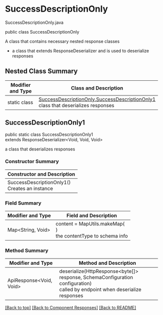 # SuccessDescriptionOnly
SuccessDescriptionOnly.java

public class SuccessDescriptionOnly

A class that contains necessary nested response classes
- a class that extends ResponseDeserializer and is used to deserialize responses

## Nested Class Summary
| Modifier and Type | Class and Description |
| ----------------- | --------------------- |
| static class | [SuccessDescriptionOnly.SuccessDescriptionOnly1](#successdescriptiononly1)<br>class that deserializes responses |

## SuccessDescriptionOnly1
public static class SuccessDescriptionOnly1<br>
extends ResponseDeserializer<Void, Void, Void>

a class that deserializes responses

### Constructor Summary
| Constructor and Description |
| --------------------------- |
| SuccessDescriptionOnly1()<br>Creates an instance |

### Field Summary
| Modifier and Type | Field and Description |
| ----------------- | --------------------- |
| Map<String, Void> | content =  MapUtils.makeMap(<br>)<br>the contentType to schema info |

### Method Summary
| Modifier and Type | Method and Description |
| ----------------- | ---------------------- |
| ApiResponse<Void, Void> | deserialize(HttpResponse<byte[]> response, SchemaConfiguration configuration)<br>called by endpoint when deserialize responses |

[[Back to top]](#top) [[Back to Component Responses]](../../../README.md#Component-Responses) [[Back to README]](../../../README.md)
